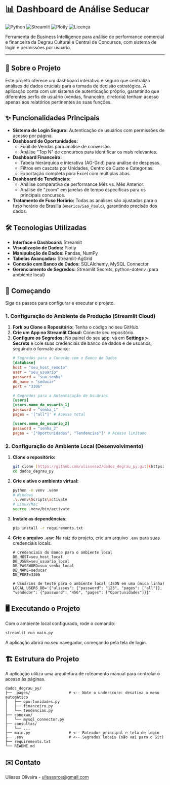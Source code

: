 # 📊 Dashboard de Análise Seducar

![Python](https://img.shields.io/badge/Python-3.12-3776AB?style=for-the-badge&logo=python)
![Streamlit](https://img.shields.io/badge/Streamlit-1.45.1-FF4B4B?style=for-the-badge&logo=Streamlit)
![Plotly](https://img.shields.io/badge/Plotly-6.1.2-3D42B3?style=for-the-badge&logo=plotly)
![Licença](https://img.shields.io/badge/licença-MIT-green?style=for-the-badge)

Ferramenta de Business Intelligence para análise de performance comercial e financeira da Degrau Cultural e Central de Concursos, com sistema de login e permissões por usuário.

***

## 📌 Sobre o Projeto

Este projeto oferece um dashboard interativo e seguro que centraliza análises de dados cruciais para a tomada de decisão estratégica. A aplicação conta com um sistema de autenticação próprio, garantindo que diferentes perfis de usuário (vendas, financeiro, diretoria) tenham acesso apenas aos relatórios pertinentes às suas funções.

## ✨ Funcionalidades Principais

-   **Sistema de Login Seguro:** Autenticação de usuários com permissões de acesso por página.
-   **Dashboard de Oportunidades:**
    -   Funil de Vendas para análise de conversão.
    -   Análise "Top N" de concursos para identificar os mais relevantes.
-   **Dashboard Financeiro:**
    -   Tabela hierárquica e interativa (AG-Grid) para análise de despesas.
    -   Filtros em cascata por Unidades, Centro de Custo e Categorias.
    -   Exportação completa para Excel com múltiplas abas.
-   **Dashboard de Tendências:**
    -   Análise comparativa de performance Mês vs. Mês Anterior.
    -   Análise de "zoom" em janelas de tempo específicas para os principais concursos.
-   **Tratamento de Fuso Horário:** Todas as análises são ajustadas para o fuso horário de Brasília (`America/Sao_Paulo`), garantindo precisão dos dados.

## 🛠️ Tecnologias Utilizadas

-   **Interface e Dashboard:** Streamlit
-   **Visualização de Dados:** Plotly
-   **Manipulação de Dados:** Pandas, NumPy
-   **Tabelas Avançadas:** Streamlit-AgGrid
-   **Conexão com Banco de Dados:** SQLAlchemy, MySQL Connector
-   **Gerenciamento de Segredos:** Streamlit Secrets, python-dotenv (para ambiente local)

## 🚀 Começando

Siga os passos para configurar e executar o projeto.

### 1. Configuração do Ambiente de Produção (Streamlit Cloud)

1.  **Fork ou Clone o Repositório:** Tenha o código no seu GitHub.
2.  **Crie um App no Streamlit Cloud:** Conecte seu repositório.
3.  **Configure os Segredos:** No painel do seu app, vá em **Settings > Secrets** e cole suas credenciais de banco de dados e de usuários, seguindo o formato abaixo:
    ```toml
    # Segredos para a Conexão com o Banco de Dados
    [database]
    host = "seu_host_remoto"
    user = "seu_usuario"
    password = "sua_senha"
    db_name = "seducar"
    port = "3306"

    # Segredos para a Autenticação de Usuários
    [users]
    [users.nome_de_usuario_1]
    password = "senha_1"
    pages = '["all"]' # Acesso total

    [users.nome_de_usuario_2]
    password = "senha_2"
    pages = '["Oportunidades", "Tendencias"]' # Acesso limitado
    ```

### 2. Configuração do Ambiente Local (Desenvolvimento)

1.  **Clone o repositório:**
    ```bash
    git clone [https://github.com/ulisseso2/dados_degrau_py.git](https://github.com/ulisseso2/dados_degrau_py.git)
    cd dados_degrau_py
    ```
2.  **Crie e ative o ambiente virtual:**
    ```bash
    python -m venv .venv
    # Windows
    .\.venv\Scripts\activate
    # Linux/Mac
    source .venv/bin/activate
    ```
3.  **Instale as dependências:**
    ```bash
    pip install -r requirements.txt
    ```
4.  **Crie o arquivo `.env`:** Na raiz do projeto, crie um arquivo `.env` para suas credenciais locais.
    ```env
    # Credenciais do Banco para o ambiente local
    DB_HOST=seu_host_local
    DB_USER=seu_usuario_local
    DB_PASSWORD=sua_senha_local
    DB_NAME=seducar
    DB_PORT=3306

    # Usuários de teste para o ambiente local (JSON em uma única linha)
    LOCAL_USERS_DB='{"ulisses": {"password": "123", "pages": ["all"]}, "vendedor": {"password": "456", "pages": ["Oportunidades"]}}'
    ```

## 🖥️ Executando o Projeto

Com o ambiente local configurado, rode o comando:
```bash
streamlit run main.py
```
A aplicação abrirá no seu navegador, começando pela tela de login.

## 🏗️ Estrutura do Projeto

A aplicação utiliza uma arquitetura de roteamento manual para controlar o acesso às páginas.
```
dados_degrau_py/
├── _pages/                 # <-- Note o underscore: desativa o menu automático
│   ├── oportunidades.py
│   ├── financeiro.py
│   └── tendencias.py
├── conexao/
│   └── mysql_connector.py
├── consultas/
│   └── ...
├── main.py                 # <-- Roteador principal e tela de login
├── .env                    # <-- Segredos locais (não vai para o Git)
├── requirements.txt
└── README.md
```

## ✉️ Contato

Ulisses Oliveira - [ulissesrce@gmail.com](mailto:ulissesrce@gmail.com)